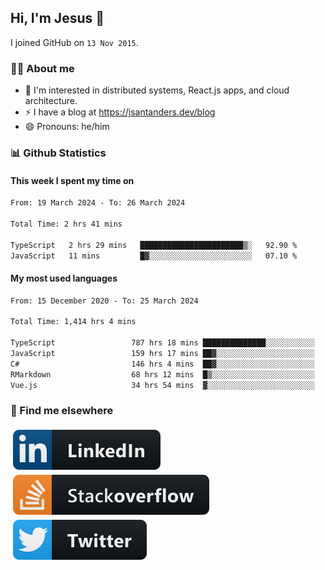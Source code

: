 ## Hi, I'm Jesus 👋

I joined GitHub on `13 Nov 2015`.

<!-- Talking about you -->

### 👨‍💻 About me

- 👦 I'm interested in distributed systems, React.js apps, and cloud architecture.
- ⚡️ I have a blog at <https://jsantanders.dev/blog>
- 😄 Pronouns: he/him

### 📊 Github Statistics

#### This week I spent my time on

<!--START_SECTION:weekly-->

```txt
From: 19 March 2024 - To: 26 March 2024

Total Time: 2 hrs 41 mins

TypeScript   2 hrs 29 mins   ███████████████████████▒░   92.90 %
JavaScript   11 mins         █▓░░░░░░░░░░░░░░░░░░░░░░░   07.10 %
```

<!--END_SECTION:weekly-->

#### My most used languages

<!--START_SECTION:alltime-->

```txt
From: 15 December 2020 - To: 25 March 2024

Total Time: 1,414 hrs 4 mins

TypeScript                 787 hrs 18 mins ██████████████░░░░░░░░░░░   55.68 %
JavaScript                 159 hrs 17 mins ██▓░░░░░░░░░░░░░░░░░░░░░░   11.26 %
C#                         146 hrs 4 mins  ██▓░░░░░░░░░░░░░░░░░░░░░░   10.33 %
RMarkdown                  68 hrs 12 mins  █▒░░░░░░░░░░░░░░░░░░░░░░░   04.82 %
Vue.js                     34 hrs 54 mins  ▓░░░░░░░░░░░░░░░░░░░░░░░░   02.47 %
```

<!--END_SECTION:alltime-->

### 📢 Find me elsewhere

<p>
  <a target="_blank" href="https://linkedin.com/in/jsantanders">
    <img src="https://github.com/jsantanders/jsantanders/blob/master/img/linkedin.svg" alt="LinkedIn" style="vertical-align:top; margin:4px">
  </a>
  
  <a target="_blank" href="https://stackoverflow.com/users/7318331/jesus-santander">
    <img src="https://github.com/jsantanders/jsantanders/blob/master/img/stackoverflow.svg" alt="StackOverflow" style="vertical-align:top; margin:4px">
  </a>
  
  <a target="_blank" href="http://twitter.com/jsantanders">
    <img src="https://github.com/jsantanders/jsantanders/blob/master/img/twitter.svg" alt="Twitter" style="vertical-align:top; margin:4px">
  </a>
</p>
